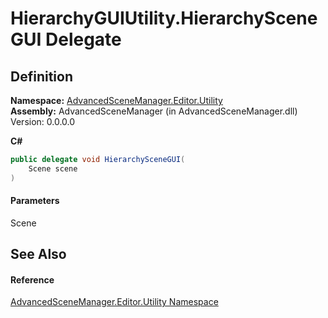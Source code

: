 # HierarchyGUIUtility.HierarchySceneGUI Delegate

## Definition

**Namespace:** [AdvancedSceneManager.Editor.Utility](N_AdvancedSceneManager_Editor_Utility.md)\
**Assembly:** AdvancedSceneManager (in AdvancedSceneManager.dll) Version: 0.0.0.0

**C#**

```c#
public delegate void HierarchySceneGUI(
	Scene scene
)
```

#### Parameters

&#x20; Scene&#x20;

## See Also

#### Reference

[AdvancedSceneManager.Editor.Utility Namespace](N_AdvancedSceneManager_Editor_Utility.md)
